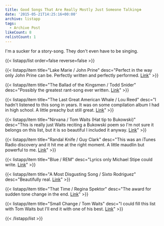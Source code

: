 ```yaml
---
title: Good Songs That Are Really Mostly Just Someone Talking➕
date: '2015-05-21T14:25:16+00:00'
archive: listapp
tags: 
  - Archive Post
likeCount: 8
relistCount: 1
---
```


I'm a sucker for a story-song. They don't even have to be singing.

<!--more-->

{{< listapp/list order=false reverse=false >}}

   {{< listapp/item title="Lake Marie / John Prine"
      desc="Perfect in the way only John Prine can be. Perfectly written and perfectly performed. [Link](http://bit.ly/1GrfnYJ)" >}}

   {{< listapp/item title="The Ballad of the Kingsmen / Todd Snider"
      desc="Possibly the greatest rant-song ever written. [Link](http://bit.ly/1Grfy6n)" >}}

   {{< listapp/item title="The Last Great American Whale / Lou Reed"
      desc="I hadn't listened to this song in years. It was on some compilation album I had in high school. A little preachy but still great. [Link](http://bit.ly/1ehe5o4)" >}}

   {{< listapp/item title="Nirvana / Tom Waits (Hat tip to Bukowski)"
      desc="This is really just Waits reciting a Bukowski poem so I'm not sure it belongs on this list, but it is so beautiful I included it anyway. [Link](http://bit.ly/1PXXPEf)" >}}

   {{< listapp/item title="Randal Knife / Guy Clark"
      desc="This was an iTunes Radio discovery and it hit me at the right moment. A little maudlin but powerful to me. [Link](http://bit.ly/1Grfunf)" >}}

   {{< listapp/item title="Blue / REM"
      desc="Lyrics only Michael Stipe could write. [Link](http://bit.ly/1Fyr7rv)" >}}

   {{< listapp/item title="A Most Disgusting Song / Sixto Rodriguez"
      desc="Beautifully real. [Link](http://bit.ly/1GriG1W)" >}}

   {{< listapp/item title="That Time / Regina Spektor"
      desc="The award for sudden tone change in the end. [Link](http://bit.ly/1Gsd9s4)" >}}

   {{< listapp/item title="Small Change / Tom Waits"
      desc="I could fill this list with Tom Waits but I'll end it with one of his best. [Link](http://bit.ly/1Hj6v3m)" >}}

{{< /listapp/list >}}
